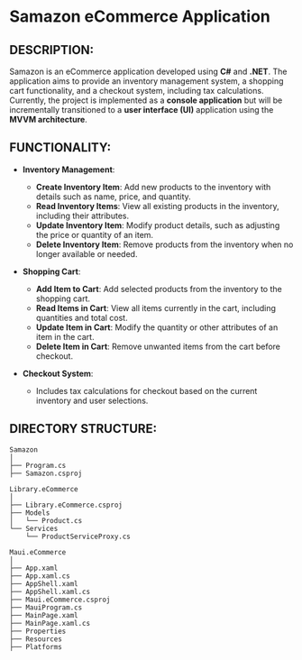 # Samazon eCommerce Application

## DESCRIPTION:

Samazon is an eCommerce application developed using **C#** and **.NET**. The application aims to provide an inventory management system, a shopping cart functionality, and a checkout system, including tax calculations. Currently, the project is implemented as a **console application** but will be incrementally transitioned to a **user interface (UI)** application using the **MVVM architecture**.

## FUNCTIONALITY:
- **Inventory Management**:
  - **Create Inventory Item**: Add new products to the inventory with details such as name, price, and quantity.
  - **Read Inventory Items**: View all existing products in the inventory, including their attributes.
  - **Update Inventory Item**: Modify product details, such as adjusting the price or quantity of an item.
  - **Delete Inventory Item**: Remove products from the inventory when no longer available or needed.
  
- **Shopping Cart**:
  - **Add Item to Cart**: Add selected products from the inventory to the shopping cart.
  - **Read Items in Cart**: View all items currently in the cart, including quantities and total cost.
  - **Update Item in Cart**: Modify the quantity or other attributes of an item in the cart.
  - **Delete Item in Cart**: Remove unwanted items from the cart before checkout.

- **Checkout System**:
  - Includes tax calculations for checkout based on the current inventory and user selections.

## DIRECTORY STRUCTURE:

```plaintext
Samazon
│
├── Program.cs
├── Samazon.csproj

Library.eCommerce
│
├── Library.eCommerce.csproj
├── Models
│   └── Product.cs
└── Services
    └── ProductServiceProxy.cs

Maui.eCommerce
│
├── App.xaml
├── App.xaml.cs
├── AppShell.xaml
├── AppShell.xaml.cs
├── Maui.eCommerce.csproj
├── MauiProgram.cs
├── MainPage.xaml
├── MainPage.xaml.cs
├── Properties
├── Resources
├── Platforms
